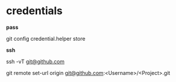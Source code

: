 credentials
===========
**pass**

git config credential.helper store

**ssh**

ssh -vT git@github.com

git remote set-url origin git@github.com:\<Username>/\<Project>.git